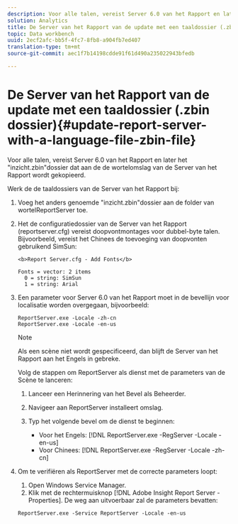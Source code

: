 ```yaml
---
description: Voor alle talen, vereist Server 6.0 van het Rapport en later het "inzicht.zbin"dossier dat aan de de wortelomslag van de Server van het Rapport wordt gekopieerd.
solution: Analytics
title: De Server van het Rapport van de update met een taaldossier (.zbin dossier)
topic: Data workbench
uuid: 2ecf2afc-bb5f-4fc7-8fb8-a904fb7ed407
translation-type: tm+mt
source-git-commit: aec1f7b14198cdde91f61d490a235022943bfedb

---
```



# De Server van het Rapport van de update met een taaldossier (.zbin dossier){#update-report-server-with-a-language-file-zbin-file}

Voor alle talen, vereist Server 6.0 van het Rapport en later het &quot;inzicht.zbin&quot;dossier dat aan de de wortelomslag van de Server van het Rapport wordt gekopieerd.

Werk de de taaldossiers van de Server van het Rapport bij:

1. Voeg het anders genoemde &quot;inzicht.zbin&quot;dossier aan de folder van wortelReportServer toe.
1. Het de configuratiedossier van de Server van het Rapport (reportserver.cfg) vereist doopvontmontages voor dubbel-byte talen. Bijvoorbeeld, vereist het Chinees de toevoeging van doopvonten gebruikend SimSun:

   ```
   <b>Report Server.cfg - Add Fonts</b> 
   
   Fonts = vector: 2 items 
     0 = string: SimSun 
     1 = string: Arial
   ```

1. Een parameter voor Server 6.0 van het Rapport moet in de bevellijn voor localisatie worden overgegaan, bijvoorbeeld:

   ```
   ReportServer.exe -Locale -zh-cn 
   ReportServer.exe -Locale -en-us
   ```

   >[!NOTE]
   >
   >Als een scène niet wordt gespecificeerd, dan blijft de Server van het Rapport aan het Engels in gebreke.

   Volg de stappen om ReportServer als dienst met de parameters van de Scène te lanceren:

   1. Lanceer een Herinnering van het Bevel als Beheerder.
   1. Navigeer aan ReportServer installeert omslag.
   1. Typ het volgende bevel om de dienst te beginnen:

      * Voor het Engels: [!DNL ReportServer.exe -RegServer -Locale -en-us]
      * Voor Chinees: [!DNL ReportServer.exe -RegServer -Locale -zh-cn]

1. Om te verifiëren als ReportServer met de correcte parameters loopt:

   1. Open Windows Service Manager.
   1. Klik met de rechtermuisknop [!DNL Adobe Insight Report Server - Properties].
   De weg aan uitvoerbaar zal de parameters bevatten:

   ```
   ReportServer.exe -Service ReportServer -Locale -en-us
   ```

